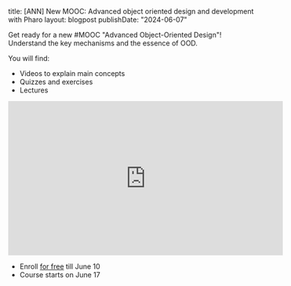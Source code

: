 title: [ANN] New MOOC: Advanced object oriented design and development with Pharo
layout: blogpost
publishDate: "2024-06-07"


Get ready for a new #MOOC "Advanced Object-Oriented Design"!  Understand the key mechanisms and the essence of OOD. 
 
You will find: 
- Videos to explain main concepts
- Quizzes and exercises
- Lectures


<iframe width="560" height="315" src="https://www.youtube.com/watch?v=9HMYS-mzDKQ" title="YouTube video player" frameborder="0" allow="accelerometer; autoplay; clipboard-write; encrypted-media; gyroscope; picture-in-picture; web-share" referrerpolicy="strict-origin-when-cross-origin" allowfullscreen></iframe>


- Enroll [for free](https://www.fun-mooc.fr/en/courses/advanced-object-oriented-design-and-development-with-pharo/) till June 10
- Course starts on June 17




